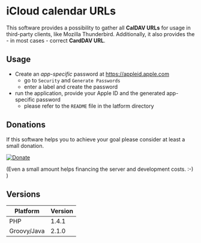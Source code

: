 # iCloud calendar URLs

This software provides a possibility to gather all **CalDAV URLs** for usage in third-party clients, like Mozilla Thunderbird.
Additionally, it also provides the - in most cases - correct **CardDAV URL**.

## Usage

 - Create an *app-specific* password at https://appleid.apple.com
   - go to `Security` and `Generate Passwords`
   - enter a label and create the password
 - run the application, provide your Apple ID and the generated app-specific password
   - please refer to the `README` file in the latform directory

## Donations

If this software helps you to achieve your goal please consider at least a small donation.

[![Donate](https://img.shields.io/badge/Donate-PayPal-green.svg)](https://www.paypal.com/cgi-bin/webscr?cmd=_s-xclick&hosted_button_id=JVTUEYXWG76MA)

(Even a small amount helps financing the server and development costs. :-) )

## Versions

| Platform | Version |
|----------|---------|
| PHP | 1.4.1 |
| Groovy/Java | 2.1.0 |
